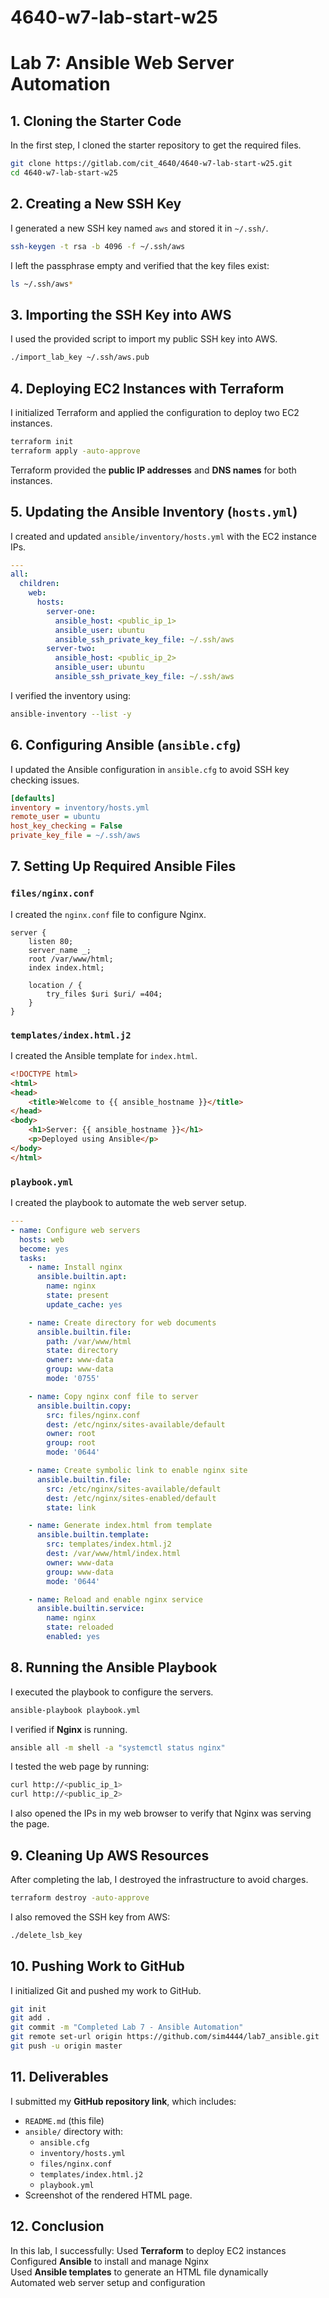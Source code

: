 # 4640-w7-lab-start-w25

# Lab 7: Ansible Web Server Automation

## **1. Cloning the Starter Code**
In the first step, I cloned the starter repository to get the required files.
```bash
git clone https://gitlab.com/cit_4640/4640-w7-lab-start-w25.git
cd 4640-w7-lab-start-w25
```

## **2. Creating a New SSH Key**
I generated a new SSH key named `aws` and stored it in `~/.ssh/`.
```bash
ssh-keygen -t rsa -b 4096 -f ~/.ssh/aws
```
I left the passphrase empty and verified that the key files exist:
```bash
ls ~/.ssh/aws*
```

## **3. Importing the SSH Key into AWS**
I used the provided script to import my public SSH key into AWS.
```bash
./import_lab_key ~/.ssh/aws.pub
```

## **4. Deploying EC2 Instances with Terraform**
I initialized Terraform and applied the configuration to deploy two EC2 instances.
```bash
terraform init
terraform apply -auto-approve
```
Terraform provided the **public IP addresses** and **DNS names** for both instances.

## **5. Updating the Ansible Inventory (`hosts.yml`)**
I created and updated `ansible/inventory/hosts.yml` with the EC2 instance IPs.
```yaml
---
all:
  children:
    web:
      hosts:
        server-one:
          ansible_host: <public_ip_1>
          ansible_user: ubuntu
          ansible_ssh_private_key_file: ~/.ssh/aws
        server-two:
          ansible_host: <public_ip_2>
          ansible_user: ubuntu
          ansible_ssh_private_key_file: ~/.ssh/aws
```
I verified the inventory using:
```bash
ansible-inventory --list -y
```

## **6. Configuring Ansible (`ansible.cfg`)**
I updated the Ansible configuration in `ansible.cfg` to avoid SSH key checking issues.
```ini
[defaults]
inventory = inventory/hosts.yml
remote_user = ubuntu
host_key_checking = False
private_key_file = ~/.ssh/aws
```

## **7. Setting Up Required Ansible Files**
### **`files/nginx.conf`**
I created the `nginx.conf` file to configure Nginx.
```nginx
server {
    listen 80;
    server_name _;
    root /var/www/html;
    index index.html;

    location / {
        try_files $uri $uri/ =404;
    }
}
```

### **`templates/index.html.j2`**
I created the Ansible template for `index.html`.
```html
<!DOCTYPE html>
<html>
<head>
    <title>Welcome to {{ ansible_hostname }}</title>
</head>
<body>
    <h1>Server: {{ ansible_hostname }}</h1>
    <p>Deployed using Ansible</p>
</body>
</html>
```

### **`playbook.yml`**
I created the playbook to automate the web server setup.
```yaml
---
- name: Configure web servers
  hosts: web
  become: yes
  tasks:
    - name: Install nginx
      ansible.builtin.apt:
        name: nginx
        state: present
        update_cache: yes

    - name: Create directory for web documents
      ansible.builtin.file:
        path: /var/www/html
        state: directory
        owner: www-data
        group: www-data
        mode: '0755'

    - name: Copy nginx conf file to server
      ansible.builtin.copy:
        src: files/nginx.conf
        dest: /etc/nginx/sites-available/default
        owner: root
        group: root
        mode: '0644'

    - name: Create symbolic link to enable nginx site
      ansible.builtin.file:
        src: /etc/nginx/sites-available/default
        dest: /etc/nginx/sites-enabled/default
        state: link

    - name: Generate index.html from template
      ansible.builtin.template:
        src: templates/index.html.j2
        dest: /var/www/html/index.html
        owner: www-data
        group: www-data
        mode: '0644'

    - name: Reload and enable nginx service
      ansible.builtin.service:
        name: nginx
        state: reloaded
        enabled: yes
```

## **8. Running the Ansible Playbook**
I executed the playbook to configure the servers.
```bash
ansible-playbook playbook.yml
```

I verified if **Nginx** is running.
```bash
ansible all -m shell -a "systemctl status nginx"
```

I tested the web page by running:
```bash
curl http://<public_ip_1>
curl http://<public_ip_2>
```

I also opened the IPs in my web browser to verify that Nginx was serving the page.

## **9. Cleaning Up AWS Resources**
After completing the lab, I destroyed the infrastructure to avoid charges.
```bash
terraform destroy -auto-approve
```
I also removed the SSH key from AWS:
```bash
./delete_lsb_key
```

## **10. Pushing Work to GitHub**
I initialized Git and pushed my work to GitHub.
```bash
git init
git add .
git commit -m "Completed Lab 7 - Ansible Automation"
git remote set-url origin https://github.com/sim4444/lab7_ansible.git
git push -u origin master
```

## **11. Deliverables**
I submitted my **GitHub repository link**, which includes:
- `README.md` (this file)
- `ansible/` directory with:
  - `ansible.cfg`
  - `inventory/hosts.yml`
  - `files/nginx.conf`
  - `templates/index.html.j2`
  - `playbook.yml`
- Screenshot of the rendered HTML page.

## **12. Conclusion**
In this lab, I successfully:
Used **Terraform** to deploy EC2 instances  
Configured **Ansible** to install and manage Nginx  
Used **Ansible templates** to generate an HTML file dynamically  
Automated web server setup and configuration  


